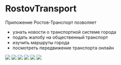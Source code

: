 # RostovTransport

Приложение Ростов-Транспорт позволяет
- узнать новости о транспортной системе города
- подать жалобу на общественный транспорт
- изучить маршруты города
- посмотреть передвижение транспорта онлайн

![](https://howtoandroid.ru/github/01.png)
![](https://howtoandroid.ru/github/02.png)
![](https://howtoandroid.ru/github/03.png)
![](https://howtoandroid.ru/github/04.png)
![](https://howtoandroid.ru/github/05.png)
![](https://howtoandroid.ru/github/06.png)
